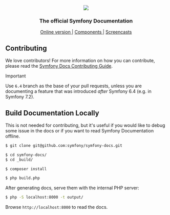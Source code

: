 <p align="center"><a href="https://symfony.com" target="_blank">
  <img src="https://symfony.com/logos/symfony_black_02.svg">
</a></p>

<h3 align="center">
  The official Symfony Documentation
</h3>

<p align="center">
  <a href="https://symfony.com/doc/current/index.html">
    Online version
  </a>
  <span> | </span>
  <a href="https://symfony.com/components">
    Components
  </a>
  <span> | </span>
  <a href="https://symfonycasts.com">
    Screencasts
  </a>
</p>

Contributing
------------

We love contributors! For more information on how you can contribute, please read
the [Symfony Docs Contributing Guide](https://symfony.com/doc/current/contributing/documentation/overview.html).

> [!IMPORTANT]
> Use `6.4` branch as the base of your pull requests, unless you are documenting a
> feature that was introduced *after* Symfony 6.4 (e.g. in Symfony 7.2).

Build Documentation Locally
---------------------------

This is not needed for contributing, but it's useful if you would like to debug some
issue in the docs or if you want to read Symfony Documentation offline.

```bash
$ git clone git@github.com:symfony/symfony-docs.git

$ cd symfony-docs/
$ cd _build/

$ composer install

$ php build.php
```

After generating docs, serve them with the internal PHP server:

```bash
$ php -S localhost:8000 -t output/
```

Browse `http://localhost:8000` to read the docs.

